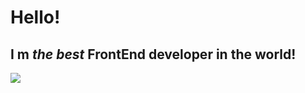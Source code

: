 # Hello!
## I m _the best_ FrontEnd developer in the world!


![](https://sun6-20.userapi.com/s/v1/ig2/oTYKuNTpTQakRjpty_xTzdswNoS9bDesViuLmeTHSxcTcQ01xSMZ6PmocqoCQ5xaAslg6zXSG05YYhJVlNoEOYcY.jpg?size=1121x1121&quality=96&crop=39,39,1121,1121&ava=1)